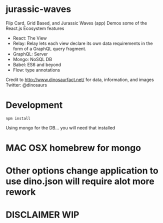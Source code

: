 # jurassic-waves
Flip Card, Grid Based, and Jurassic Waves (app) Demos some of the React.js Ecosystem features

- React: The View
- Relay: Relay lets each view declare its own data requirements in the form of a GraphQL query fragment.
- GraphQL: Server
- Mongo: NoSQL DB
- Babel: ES6 and beyond
- Flow: type annotations


Credit to http://www.dinosaurfact.net/ for data, information, and images
Twitter: @dinosaurs

# Development

`npm install`

Using mongo for the DB... you will need that installed
# MAC OSX homebrew for mongo

# Other options change application to use dino.json will require alot more rework

# DISCLAIMER WIP
